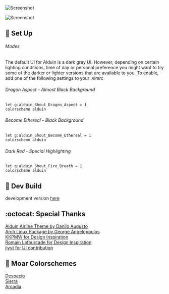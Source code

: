 ![Screenshot](https://user-images.githubusercontent.com/11221489/31866459-937e8796-b734-11e7-8b65-4e8dcb370c13.png)

![Screenshot](https://user-images.githubusercontent.com/11221489/31866462-9c79199c-b734-11e7-9297-cf94dd159a23.png)

:space_invader: Set Up
------

###### Modes 
The default UI for Alduin is a dark grey UI. However, depending on certain lighting conditions, time of day or personal preference you might want to try some of the darker or lighter versions that are available to you. To enable, add one of the following settings to your .vimrc 

###### Dragon Aspect - Almost Black Background
```VimL
let g:alduin_Shout_Dragon_Aspect = 1
colorscheme alduin 
```

###### Become Ethereal - Black Background
```VimL
let g:alduin_Shout_Become_Ethereal = 1
colorscheme alduin 
```

###### Dark Red - Special Highlighting
```VimL
let g:alduin_Shout_Fire_Breath = 1
colorscheme alduin
```

:crescent_moon: Dev Build
----------------------------
development version [here](https://github.com/AlessandroYorba/Alduin/tree/nightly)

:octocat: Special Thanks
-----------------
[Alduin Airline Theme by Danilo Augusto](https://github.com/danilo-augusto)<br>
[Arch Linux Package by George Angelopoulos](https://github.com/lathan)<br>
[KKPMW for Design Inspiration](https://github.com/KKPMW/moonshine-vim)<br>
[Romain Lafourcade for Design Inspiration](https://github.com/romainl/Apprentice)<br>
[jiyyt for UI contribution](https://github.com/jiyyt)

:octopus: Moar Colorschemes
-------
[Despacio](https://github.com/AlessandroYorba/Despacio)<br>
[Sierra](https://github.com/AlessandroYorba/Sierra)<br>
[Arcadia](https://github.com/AlessandroYorba/Arcadia)<br>
